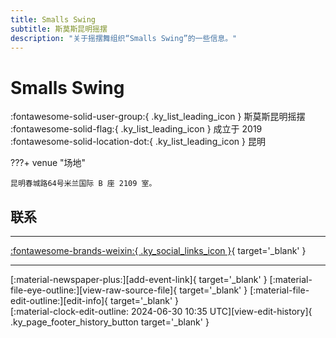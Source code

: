 ```yaml
---
title: Smalls Swing
subtitle: 斯莫斯昆明摇摆
description: "关于摇摆舞组织“Smalls Swing”的一些信息。"
---
```


# Smalls Swing

:fontawesome-solid-user-group:{ .ky_list_leading_icon } 斯莫斯昆明摇摆  
:fontawesome-solid-flag:{ .ky_list_leading_icon } 成立于 2019  
:fontawesome-solid-location-dot:{ .ky_list_leading_icon } 昆明  


???+ venue "场地"

    昆明春城路64号米兰国际 B 座 2109 室。  

## 联系


---

 [:fontawesome-brands-weixin:{ .ky_social_links_icon }](# "SmallsSwing斯莫斯昆明摇摆"){ target='_blank' }

---

<div class="ky_page_footer" markdown>
<div class="ky_page_footer_trailing" markdown="span">
[:material-newspaper-plus:][add-event-link]{ target='_blank' }
[:material-file-eye-outline:][view-raw-source-file]{ target='_blank' }
[:material-file-edit-outline:][edit-info]{ target='_blank' }
</div>
<div class="ky_page_footer_leading" markdown="span">
[:material-clock-edit-outline: 2024-06-30 10:35 UTC][view-edit-history]{ .ky_page_footer_history_button target='_blank' }
</div>
</div>

[add-event-link]: https://github.com/swingdance/events/issues/new?assignees=&labels=add+event&projects=&template=02-add_entity.yml&title=%5Bcn%5D%20%3CName%3E&region=cn&province=Yunnan&city=Kunming&org_id=smalls-swing "添加活动"
[view-raw-source-file]: https://github.com/swingdance/orgs/blob/main/cn/smalls-swing.json "查看原始源文件"
[edit-info]: https://github.com/swingdance/orgs/issues/new?assignees=&labels=update+org&projects=&template=03-update_entity.yml&title=%5Bcn%5D%20Smalls%20Swing&region=cn&id=smalls-swing&name=Smalls%20Swing "编辑信息"

[view-edit-history]: https://github.com/swingdance/orgs/commits/main/cn/smalls-swing.json "查看编辑历史"
